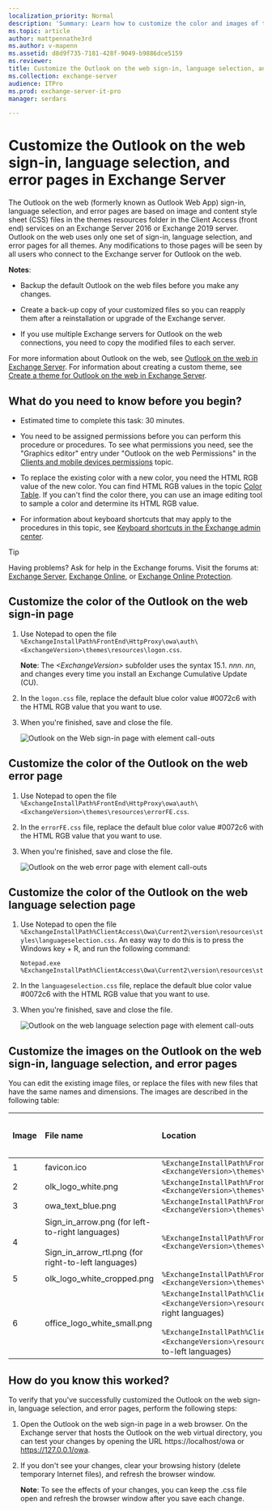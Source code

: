 ```yaml
---
localization_priority: Normal
description: 'Summary: Learn how to customize the color and images of the sign-in, language selection, and error pages for Outlook on the web in Exchange Server 2016 or Exchange Server 2019.'
ms.topic: article
author: mattpennathe3rd
ms.author: v-mapenn
ms.assetid: d8d9f735-7181-428f-9049-b9886dce5159
ms.reviewer: 
title: Customize the Outlook on the web sign-in, language selection, and error pages in Exchange Server
ms.collection: exchange-server
audience: ITPro
ms.prod: exchange-server-it-pro
manager: serdars

---
```


# Customize the Outlook on the web sign-in, language selection, and error pages in Exchange Server

The Outlook on the web (formerly known as Outlook Web App) sign-in, language selection, and error pages are based on image and content style sheet (CSS) files in the themes resources folder in the Client Access (front end) services on an Exchange Server 2016 or Exchange 2019 server. Outlook on the web uses only one set of sign-in, language selection, and error pages for all themes. Any modifications to those pages will be seen by all users who connect to the Exchange server for Outlook on the web.

 **Notes**:

- Backup the default Outlook on the web files before you make any changes.

- Create a back-up copy of your customized files so you can reapply them after a reinstallation or upgrade of the Exchange server.

- If you use multiple Exchange servers for Outlook on the web connections, you need to copy the modified files to each server.

For more information about Outlook on the web, see [Outlook on the web in Exchange Server](outlook-on-the-web.md). For information about creating a custom theme, see [Create a theme for Outlook on the web in Exchange Server](themes.md).

## What do you need to know before you begin?

- Estimated time to complete this task: 30 minutes.

- You need to be assigned permissions before you can perform this procedure or procedures. To see what permissions you need, see the "Graphics editor" entry under "Outlook on the web Permissions" in the [Clients and mobile devices permissions](../../permissions/feature-permissions/client-and-mobile-device-permissions.md) topic.

- To replace the existing color with a new color, you need the HTML RGB value of the new color. You can find HTML RGB values in the topic [Color Table](https://go.microsoft.com/fwlink/p/?LinkId=280679). If you can't find the color there, you can use an image editing tool to sample a color and determine its HTML RGB value.

- For information about keyboard shortcuts that may apply to the procedures in this topic, see [Keyboard shortcuts in the Exchange admin center](../../about-documentation/exchange-admin-center-keyboard-shortcuts.md).

> [!TIP]
> Having problems? Ask for help in the Exchange forums. Visit the forums at: [Exchange Server](https://go.microsoft.com/fwlink/p/?linkId=60612), [Exchange Online](https://go.microsoft.com/fwlink/p/?linkId=267542), or [Exchange Online Protection](https://go.microsoft.com/fwlink/p/?linkId=285351).

## Customize the color of the Outlook on the web sign-in page

1. Use Notepad to open the file `%ExchangeInstallPath%FrontEnd\HttpProxy\owa\auth\<ExchangeVersion>\themes\resources\logon.css`.

   **Note**: The _\<ExchangeVersion\>_ subfolder uses the syntax 15.1. _nnn_. _nn_, and changes every time you install an Exchange Cumulative Update (CU).

2. In the `logon.css` file, replace the default blue color value #0072c6 with the HTML RGB value that you want to use.

3. When you're finished, save and close the file.

   ![Outlook on the Web sign-in page with element call-outs](../../media/04da354c-d1fd-43fb-9fd3-6114cdb64314.png)

## Customize the color of the Outlook on the web error page

1. Use Notepad to open the file `%ExchangeInstallPath%FrontEnd\HttpProxy\owa\auth\<ExchangeVersion>\themes\resources\errorFE.css`.

2. In the `errorFE.css` file, replace the default blue color value #0072c6 with the HTML RGB value that you want to use.

3. When you're finished, save and close the file.

   ![Outlook on the web error page with element call-outs](../../media/fcf95834-6c41-42f4-915d-a6593bccd9f6.png)

## Customize the color of the Outlook on the web language selection page

1. Use Notepad to open the file `%ExchangeInstallPath%ClientAccess\Owa\Current2\version\resources\styles\languageselection.css`. An easy way to do this is to press the Windows key + R, and run the following command:

   ```console
   Notepad.exe %ExchangeInstallPath%ClientAccess\Owa\Current2\version\resources\styles\languageselection.css
   ```

2. In the `languageselection.css` file, replace the default blue color value #0072c6 with the HTML RGB value that you want to use.

3. When you're finished, save and close the file.

   ![Outlook on the web language selection page with element call-outs](../../media/6876eb09-a53b-441c-ad76-01bfb9676c53.png)

## Customize the images on the Outlook on the web sign-in, language selection, and error pages

You can edit the existing image files, or replace the files with new files that have the same names and dimensions. The images are described in the following table:

|**Image**|**File name**|**Location**|**Dimensions (width x height in pixels)**|**Bit depth**|
|:-----|:-----|:-----|:-----|:-----|
|1|favicon.ico|`%ExchangeInstallPath%FrontEnd\HttpProxy\owa\auth\<ExchangeVersion>\themes\resources`|16 x 16|32|
|2|olk_logo_white.png|`%ExchangeInstallPath%FrontEnd\HttpProxy\owa\auth\<ExchangeVersion>\themes\resources`|128 x 108|32|
|3|owa_text_blue.png|`%ExchangeInstallPath%FrontEnd\HttpProxy\owa\auth\<ExchangeVersion>\themes\resources`|300 x 76|32|
|4|Sign_in_arrow.png (for left-to-right languages) <br/><br/> Sign_in_arrow_rtl.png (for right-to-left languages)|`%ExchangeInstallPath%FrontEnd\HttpProxy\owa\auth\<ExchangeVersion>\themes\resources`|22 x 22|32|
|5|olk_logo_white_cropped.png|`%ExchangeInstallPath%FrontEnd\HttpProxy\owa\auth\<ExchangeVersion>\themes\resources`|265 x 310|32|
|6|office_logo_white_small.png|`%ExchangeInstallPath%ClientAccess\Owa\prem\<ExchangeVersion>\resources\images\0` (for left-to-right languages) <br/><br/> `%ExchangeInstallPath%ClientAccess\Owa\prem\<ExchangeVersion>\resources\images\rtl`(for right-to-left languages)|81 x 26|8|

## How do you know this worked?

To verify that you've successfully customized the Outlook on the web sign-in, language selection, and error pages, perform the following steps:

1. Open the Outlook on the web sign-in page in a web browser. On the Exchange server that hosts the Outlook on the web virtual directory, you can test your changes by opening the URL https://localhost/owa or https://127.0.0.1/owa.

2. If you don't see your changes, clear your browsing history (delete temporary Internet files), and refresh the browser window.

   **Note**: To see the effects of your changes, you can keep the .css file open and refresh the browser window after you save each change.
